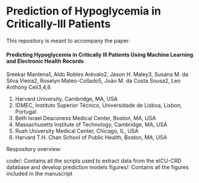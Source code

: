 # Prediction of Hypoglycemia in Critically-Ill Patients

This repository is meant to accompany the paper:

#### Predicting Hypoglycemia in Critically Ill Patients Using Machine Learning and Electronic Health Records

Sreekar Mantena1, Aldo Robles Arévalo2, Jason H. Maley3, Susana M. da Silva Vieira2, Roselyn Mateo-Collado5, João M. da Costa Sousa2, Leo Anthony Celi3,4,6
1.  Harvard University, Cambridge, MA, USA
2.  IDMEC, Instituto Superior Técnico, Universidade de Lisboa, Lisbon, Portugal
3.  Beth Israel Deaconess Medical Center, Boston, MA, USA
4.  Massachusetts Institute of Technology, Cambridge, MA, USA
5.  Rush University Medical Center, Chicago, IL, USA
6.  Harvard T.H. Chan School of Public Health, Boston, MA, USA


Respository overview:

code/: Contains all the scripts used to extract data from the eICU-CRD database and develop prediction models
figures/: Contains all the figures included in the manuscript
